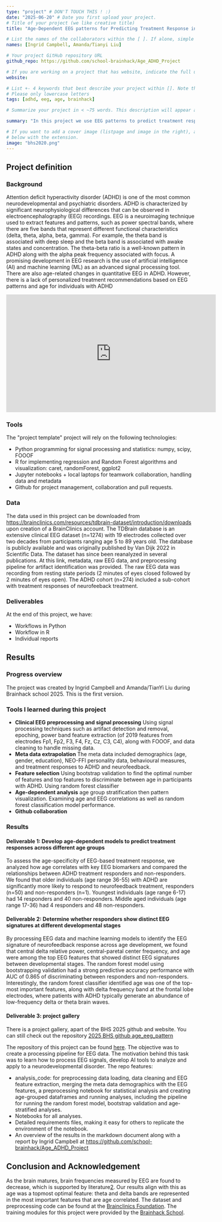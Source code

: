 ```yaml
---
type: "project" # DON'T TOUCH THIS ! :)
date: "2025-06-20" # Date you first upload your project.
# Title of your project (we like creative title)
title: "Age-Dependent EEG patterns for Predicting Treatment Response in ADHD"

# List the names of the collaborators within the [ ]. If alone, simple put your name within []
names: [Ingrid Campbell, Amanda/Tianyi Liu]

# Your project GitHub repository URL
github_repo: https://github.com/school-brainhack/Age_ADHD_Project

# If you are working on a project that has website, indicate the full url including "https://" below or leave it empty.
website:

# List +- 4 keywords that best describe your project within []. Note that the project summary also involves a number of key words. Those are listed on top of the [github repository](https://github.com/brainhack-school2020/project_template), click `manage topics`.
# Please only lowercase letters
tags: [adhd, eeg, age, brainhack]

# Summarize your project in < ~75 words. This description will appear at the top of your page and on the list page with other projects..

summary: "In this project we use EEG patterns to predict treatment responses for individuals with ADHD across different age groups. Project reports are incorporated in the BHS [website](https://school.brainhackmtl.org/project)."

# If you want to add a cover image (listpage and image in the right), add it to your directory and indicate the name
# below with the extension.
image: "bhs2020.png"
---
```

<!-- This is an html comment and this won't appear in the rendered page. You are now editing the "content" area, the core of your description. Everything that you can do in markdown is allowed below. We added a couple of comments to guide your through documenting your progress. -->

## Project definition

### Background

Attention deficit hyperactivity disorder (ADHD) is one of the most common neurodevelopmental and psychiatric disorders. ADHD is characterized by significant neurophysiological differences that can be observed in electroencephalography (EEG) recordings. 
EEG is a neuroimaging technique used to extract features and patterns, such as power spectral bands, where there are five bands that represent different functional characteristics (delta, theta, alpha, beta, gamma). For example, the theta band is associated with deep sleep and the beta band is associated with awake states and concentration. The theta-beta ratio is a well-known pattern in ADHD along with the alpha peak frequency associated with focus.
A promising development in EEG research is the use of artificial intelligence (AI) and machine learning (ML) as an advanced signal processing tool. There are also age-related changes in quantitative EEG in ADHD. However, there is a lack of personalized treatment recommendations based on EEG patterns and age for individuals with ADHD


<iframe width="560" height="315" src="https://www.youtube.com/embed/PTYs_JFKsHI" frameborder="0" allow="accelerometer; autoplay; encrypted-media; gyroscope; picture-in-picture" allowfullscreen></iframe>

### Tools

The "project template" project will rely on the following technologies:
 * Python programming for signal processing and statistics: numpy, scipy, FOOOF
 * R for implementing regression and Random Forest algorithms and visualization: caret, randomForest, ggplot2
 * Jupyter notebooks + local laptops for teamwork collaboration, handling data and metadata
 * Github for project management, collaboration and pull requests.
   
### Data

The data used in this project can be downloaded from https://brainclinics.com/resources/tdbrain-dataset/introduction/downloads upon creation of a BrainClinics account. The TDBrain database is an extensive clinical EEG dataset (n=1274) with 19 electrodes collected over two decades from participants ranging age 5 to 89 years old. The database is publicly available and was originally published by Van Dijk 2022 in Scientific Data. The dataset has since been reanalyzed in several publications. At this link, metadata, raw EEG data, and preprocessing pipeline for artifact identification was provided. The raw EEG data was recording from resting state periods (2 minutes of eyes closed followed by 2 minutes of eyes open). The ADHD cohort (n=274) included a sub-cohort with treatment responses of neurofeeback treatment.

### Deliverables

At the end of this project, we have:
 - Workflows in Python
 - Workflow in R
 - Individual reports
   
## Results

### Progress overview

The project was created by Ingrid Campbell and Amanda/TianYi Liu during Brainhack school 2025. This is the first version.

### Tools I learned during this project

 * **Clinical EEG preprocessing and signal processing** Using signal processing techniques such as artifact detection and removal, epoching, power band feature extraction (of 2019 features from electrodes Fp1, Fp2, F3, F4, Fz, Cz, C3, C4), along with FOOOF, and data cleaning to handle missing data.
 * **Meta data extrapolation** The meta data included demographics (age, gender, education), NEO-FFI personality data, behavioural measures, and treatment responses to ADHD and neurofeedback.
 * **Feature selection** Using bootstrap validation to find the optimal number of features and top features to discriminate between age in participants with ADHD. Using random forest classifier
 * **Age-dependent analysis** age group stratification then pattern visualization. Examining age and EEG correlations as well as random forest classification model performance.
 * **Github collaboration** 

### Results

#### Deliverable 1: Develop age-dependent models to predict treatment responses across different age groups

To assess the age-specificity of EEG-based treatment response, we analyzed how age correlates with key EEG biomarkers and compared the relationships between ADHD treatment responders and non-responders. We found that older individuals (age range 36-55) with ADHD are significantly more likely to respond to neurofeedback treatment, responders (n=50) and non-responders (n=1). Youngest individuals (age range 6-17) had 14 responders and 40 non-responders. Middle aged individuals (age range 17-36) had 4 responders and 48 non-responders.

#### Deliverable 2: Determine whether responders show distinct EEG signatures at different developmental stages

By processing EEG data and machine learning models to identify the EEG signature of neurofeedback response across age development, we found that central delta relative power, central-paretal center frequency, and age were among the top EEG features that showed distinct EEG signatures between developmental stages. The random forest model using bootstrapping validation had a strong predictive accuracy performance with AUC of 0.865 of discriminating between responders and non-responders. Interestingly, the random forest classifier identified age was one of the top-most important features, along with delta frequency band at the frontal lobe electrodes, where patients with ADHD typically generate an abundance of low-frequency delta or theta brain waves.

#### Deliverable 3: project gallery

There is a project gallery, apart of the BHS 2025 github and website. You can still check out the repository [2025 BHS github age_eeg_pattern](https://github.com/brainhack-school2025/age_eeg_pattern)

The repository of this project can be found [here](https://github.com/mtl-brainhack-school-2019/ecg_pupillometry_pipeline_kaufmann). The objective was to create a processing pipeline for EEG data. The motivation behind this task was to learn how to process EEG signals, develop AI tools to analyze and apply to a neurodevelopmental disorder. The repo features:
 * analysis_code: for preprocessing data loading, data cleaning and EEG feature extraction, merging the meta data demographics with the EEG features, a preprocessing notebook for statistical analysis and creating age-grouped dataframes and running analyses, including the pipeline for running the random forest model, bootstrap validation and age-stratified analyses.
 * Notebooks for all analyses.
 * Detailed requirements files, making it easy for others to replicate the environment of the notebook.
 * An overview of the results in the markdown document along with a report by Ingrid Campbell at https://github.com/school-brainhack/Age_ADHD_Project


## Conclusion and Acknowledgement

As the brain matures, brain frequencies measured by EEG are found to decrease, which is supported by literature[2](https://www.sciencedirect.com/science/article/abs/pii/S0167876008007459). Our results align with this as age was a topmost optimal feature: theta and delta bands are represented in the most important features that are age correlated.
The dataset and preprocessing code can be found at the [Brainclinics Foundation](https://brainclinics.com/resources/tdbrain-dataset/introduction/downloads). The training modules for this project were provided by the [Brainhack School](https://school-brainhack.github.io/modules/).
